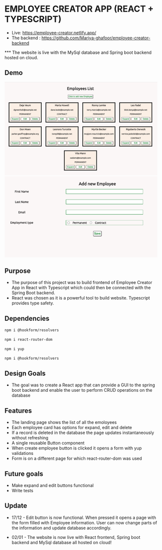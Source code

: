 # EMPLOYEE CREATOR APP (REACT + TYPESCRIPT)

- Live: https://employee-creator.netlify.app/
- The backend : https://github.com/Mariya-ghafoor/employee-creator-backend

\*\*\* The website is live with the MySql database and Spring boot backend hosted on cloud.

## Demo

![Home page](./src/assets/LandingPage.png "Landing page")
![Add-employee page](./src/assets/AddEmployeeForm.png "Add Employee page")

## Purpose

- The purpose of this project was to build frontend of Employee Creator App in React with Typescript which could then be connected with the Spring Boot backend.
- React was chosen as it is a powerful tool to build website. Typescript provides type safety.

## Dependencies

```bash
npm i @hookform/resolvers
```

```bash
npm i react-router-dom
```

```bash
npm i yup
```

```bash
npm i @hookform/resolvers
```

## Design Goals

- The goal was to create a React app that can provide a GUI to the spring boot backend and enable the user to perform CRUD operations on the database

## Features

- The landing page shows the list of all the emoloyees
- Each employee card has options for expand, edit and delete
- If a record is deleted in the database the page updates instantaneously without refreshing
- A single reusable Button component
- When create employee button is clicked it opens a form with yup validations
- Form is on a different page for which react-router-dom was used

## Future goals

- Make expand and edit buttons functional
- Write tests

## Update

- 17/12 - Edit button is now functional. When pressed it opens a page with the form filled with Employee information. User can now change parts of the information and update database accordingly.

- 02/01 - The website is now live with React frontend, Spring boot backend and MySql database all hosted on cloud!

